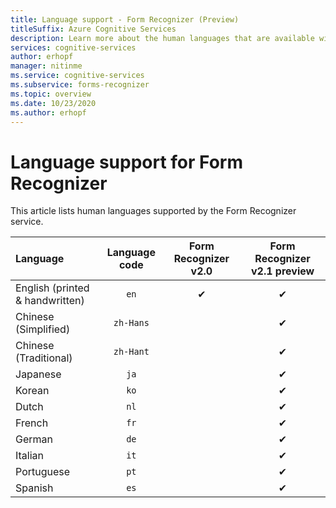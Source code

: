 ```yaml
---
title: Language support - Form Recognizer (Preview)
titleSuffix: Azure Cognitive Services
description: Learn more about the human languages that are available with Form Recognizer.
services: cognitive-services
author: erhopf
manager: nitinme
ms.service: cognitive-services
ms.subservice: forms-recognizer
ms.topic: overview
ms.date: 10/23/2020
ms.author: erhopf
---
```


# Language support for Form Recognizer

This article lists human languages supported by the Form Recognizer service.


|Language| Language code | Form Recognizer v2.0 | Form Recognizer v2.1 preview|
|:-----|:----:|:-----:|:---:|
|English (printed & handwritten) | `en` | ✔ | ✔|
|Chinese (Simplified) | `zh-Hans`| | ✔ |
|Chinese (Traditional) | `zh-Hant`| | ✔ |
|Japanese | `ja` |  | ✔|
|Korean | `ko` |  | ✔|
|Dutch | `nl` | | ✔ |
|French | `fr` | | ✔ |
|German | `de` | | ✔ |
|Italian | `it` | | ✔ |
|Portuguese | `pt` | | ✔ |
|Spanish | `es` | | ✔ |
